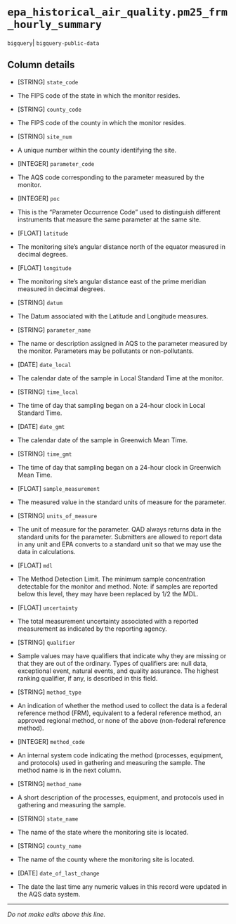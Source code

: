 # `epa_historical_air_quality.pm25_frm_hourly_summary`
`bigquery`| `bigquery-public-data`

## Column details
* [STRING]    `state_code`
 - The FIPS code of the state in which the monitor resides.
* [STRING]    `county_code`
 - The FIPS code of the county in which the monitor resides.
* [STRING]    `site_num`
 - A unique number within the county identifying the site.
* [INTEGER]   `parameter_code`
 - The AQS code corresponding to the parameter measured by the monitor.
* [INTEGER]   `poc`
 - This is the “Parameter Occurrence Code” used to distinguish different instruments that measure the same parameter at the same site.
* [FLOAT]     `latitude`
 - The monitoring site’s angular distance north of the equator measured in decimal degrees.
* [FLOAT]     `longitude`
 - The monitoring site’s angular distance east of the prime meridian measured in decimal degrees.
* [STRING]    `datum`
 - The Datum associated with the Latitude and Longitude measures.
* [STRING]    `parameter_name`
 - The name or description assigned in AQS to the parameter measured by the monitor. Parameters may be pollutants or non-pollutants.
* [DATE]      `date_local`
 - The calendar date of the sample in Local Standard Time at the monitor.
* [STRING]    `time_local`
 - The time of day that sampling began on a 24-hour clock in Local Standard Time.
* [DATE]      `date_gmt`
 - The calendar date of the sample in Greenwich Mean Time.
* [STRING]    `time_gmt`
 - The time of day that sampling began on a 24-hour clock in Greenwich Mean Time.
* [FLOAT]     `sample_measurement`
 - The measured value in the standard units of measure for the parameter.
* [STRING]    `units_of_measure`
 - The unit of measure for the parameter. QAD always returns data in the standard units for the parameter. Submitters are allowed to report data in any unit and EPA converts to a standard unit so that we may use the data in calculations.
* [FLOAT]     `mdl`
 - The Method Detection Limit. The minimum sample concentration detectable for the monitor and method. Note: if samples are reported below this level, they may have been replaced by 1/2 the MDL.
* [FLOAT]     `uncertainty`
 - The total measurement uncertainty associated with a reported measurement as indicated by the reporting agency.
* [STRING]    `qualifier`
 - Sample values may have qualifiers that indicate why they are missing or that they are out of the ordinary. Types of qualifiers are: null data, exceptional event, natural events, and quality assurance. The highest ranking qualifier, if any, is described in this field.
* [STRING]    `method_type`
 - An indication of whether the method used to collect the data is a federal reference method (FRM), equivalent to a federal reference method, an approved regional method, or none of the above (non-federal reference method).
* [INTEGER]   `method_code`
 - An internal system code indicating the method (processes, equipment, and protocols) used in gathering and measuring the sample. The method name is in the next column.
* [STRING]    `method_name`
 - A short description of the processes, equipment, and protocols used in gathering and measuring the sample.
* [STRING]    `state_name`
 - The name of the state where the monitoring site is located.
* [STRING]    `county_name`
 - The name of the county where the monitoring site is located.
* [DATE]      `date_of_last_change`
 - The date the last time any numeric values in this record were updated in the AQS data system.

-------------------------------------------------------------------------------
*Do not make edits above this line.*
